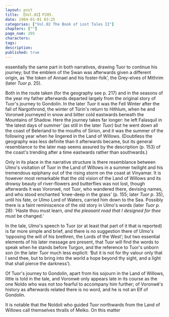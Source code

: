 ```yaml
---
layout: post
title: 【Vol.02】P205.
date: 1984-01-01 03:25
categories: ["Vol.02 The Book of Lost Tales II"]
chapters: [""]
page_num: 205
characters: 
tags: 
description: 
published: true
---
```


<p style="text-indent: 0;">
essentially the same part in both narratives, drawing Tuor to continue his journey; but the emblem of the Swan was afterwards given a different origin, as ‘the token of Annael and his foster-folk’, the Grey-elves of Mithrim (later <I>Tuor p.</I> 25).
</p>

Both in the route taken (for the geography see p. 217) and in the seasons of the year my father afterwards departed largely from the original story of Tuor's journey to Gondolin. In the later <I>Tuor</I> it was the Fell Winter after the fall of Nargothrond, the winter of Túrin's return to Hithlum, when he and Voronwë journeyed in snow and bitter cold eastwards beneath the Mountains of Shadow. Here the journey takes far longer: he left Falasquil in ‘the latest days of summer’ (as still in the later <I>Tuor)</I> but he went down all the coast of Beleriand to the mouths of Sirion, and it was the summer of the following year when he lingered in the Land of Willows. (Doubtless the geography was less definite than it afterwards became, but its general resemblance to the later map seems assured by the description (p. 153) of the coast's trending after a time eastwards rather than southwards.)

Only in its place in the narrative structure is there resemblance between Ulmo's visitation of Tuor in the Land of Willows in a summer twilight and his tremendous epiphany out of the rising storm on the coast at Vinyamar. It is however most remarkable that the old vision of the Land of Willows and its drowsy beauty of river-flowers and butterflies was not lost, though afterwards it was Voronwë, not Tuor, who wandered there, devising names, and who stood enchanted ‘knee-deep in the grass’ (p. 155; later <I>Tuor p.</I> 35), until his fate, or Ulmo Lord of Waters, carried him down to the Sea. Possibly there is a faint reminiscence of the old story in Ulmo's words (later <I>Tuor p.</I> 28): ‘Haste thou must learn, <I>and the pleasant road that I designed for thee</I> must be changed.’

In the tale, Ulmo's speech to Tuor (or at least that part of it that is reported) is far more simple and brief, and there is no suggestion there of Ulmo's ‘opposing the will of his brethren, the Lords of the West’; but two essential elements of his later message are present, that Tuor will find the words to speak when he stands before Turgon, and the reference to Tuor's unborn son (in the later <I>Tuor</I> much less explicit: ‘But it is not for thy valour only that I send thee, but to bring into the world a hope beyond thy sight, and a light that shall pierce the darkness’).

Of Tuor's journey to Gondolin, apart from his sojourn in the Land of Willows, little is told in the tale, and Voronwë only appears late in its course as the one Noldo who was not too fearful to accompany him further; of Voronwë's history as afterwards related there is no word, and he is not an Elf of Gondolin.

It is notable that the Noldoli who guided Tuor northwards from the Land of Willows call themselves thralls of Melko. On this matter


